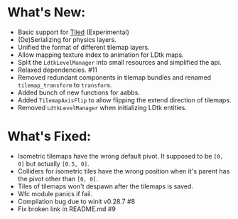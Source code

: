# What's New:

- Basic support for [Tiled](https://www.mapeditor.org/) (Experimental)
- (De)Serializing for physics layers.
- Unified the format of different tilemap layers.
- Allow mapping texture index to animation for LDtk maps.
- Split the `LdtkLevelManager` into small resources and simplified the api.
- Relaxed dependencies. #11
- Removed redundant components in tilemap bundles and renamed `tilemap_transform` to `transform`.
- Added bunch of new functions for aabbs.
- Added `TilemapAxisFlip` to allow flipping the extend direction of tilemaps.
- Removed `LdtkLevelManager` when initializing LDtk entities.

# What's Fixed:

- Isometric tilemaps have the wrong default pivot. It supposed to be `[0, 0]` but actually `[0.5, 0]`.
- Colliders for isometric tiles have the wrong position when it's parent has the pivot other than `[0, 0]`.
- Tiles of tilemaps won't despawn after the tilemaps is saved.
- Wfc module panics if fail.
- Compilation bug due to winit v0.28.7 #8
- Fix broken link in README.md #9

